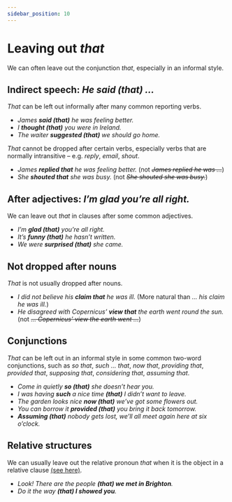 ```yaml
---
sidebar_position: 10
---
```


# Leaving out *that*

We can often leave out the conjunction *that*, especially in an informal style.

## Indirect speech: *He said (that) …*

*That* can be left out informally after many common reporting verbs.

- *James **said (that)** he was feeling better.*
- *I **thought (that)** you were in Ireland.*
- *The waiter **suggested (that)** we should go home.*

*That* cannot be dropped after certain verbs, especially verbs that are normally intransitive – e.g. *reply*, *email*, *shout*.

- *James **replied that** he was feeling better.* (not *~~James replied he was …~~*)
- *She **shouted that** she was busy.* (not *~~She shouted she was busy.~~*)

## After adjectives: *I’m glad you’re all right.*

We can leave out *that* in clauses after some common adjectives.

- *I’m **glad (that)** you’re all right.*
- *It’s **funny (that)** he hasn’t written.*
- *We were **surprised (that)** she came.*

## Not dropped after nouns

*That* is not usually dropped after nouns.

- *I did not believe his **claim that** he was ill.* (More natural than *… his claim he was ill.*)
- *He disagreed with Copernicus’ **view that** the earth went round the sun.* (not *~~… Copernicus’ view the earth went …~~*)

## Conjunctions

*That* can be left out in an informal style in some common two-word conjunctions, such as *so that*, *such … that*, *now that*, *providing that*, *provided that*, *supposing that*, *considering that*, *assuming that*.

- *Come in quietly **so (that)** she doesn’t hear you.*
- *I was having **such** a nice time **(that)** I didn’t want to leave.*
- *The garden looks nice **now (that)** we’ve got some flowers out.*
- *You can borrow it **provided (that)** you bring it back tomorrow.*
- ***Assuming (that)** nobody gets lost, we’ll all meet again here at six o’clock.*

## Relative structures

We can usually leave out the relative pronoun *that* when it is the object in a relative clause [(see here)](./../relative-clauses/identifying-and-non-identifying-clauses-the-tall-man-who-mr-rogers-who#leaving-out-object-pronouns).

- *Look! There are the people **(that) we met in Brighton**.*
- *Do it the way **(that) I showed you**.*

